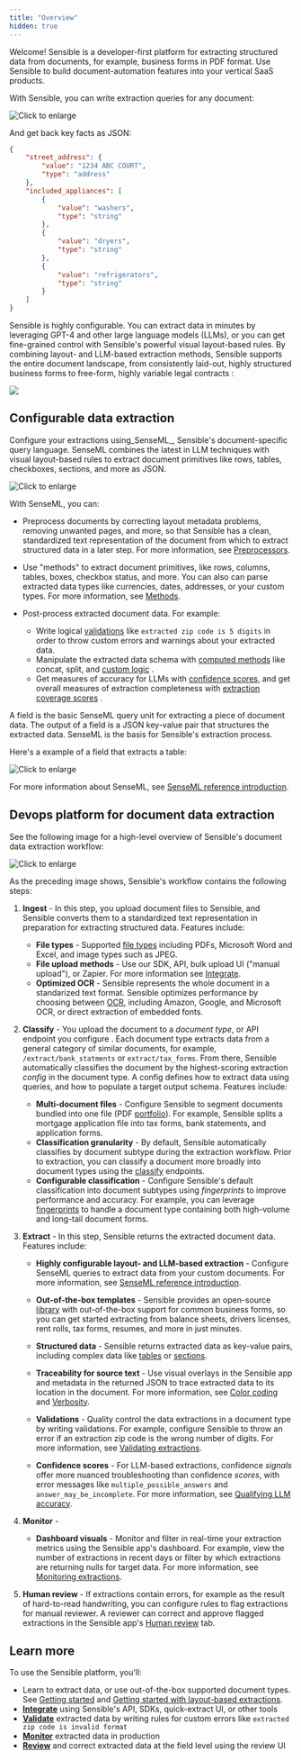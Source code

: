 ```yaml
---
title: "Overview"
hidden: true
---
```




Welcome! Sensible is a developer-first platform for extracting structured data from documents, for example, business forms in PDF format. Use Sensible to build document-automation features into your vertical SaaS products. 

With Sensible, you can write extraction queries for any document:

![Click to enlarge](https://raw.githubusercontent.com/sensible-hq/sensible-docs/main/readme-sync/assets/v0/images/final/intro_sdk_3.png)

And get back key facts as JSON:

```json
{
    "street_address": {
        "value": "1234 ABC COURT",
        "type": "address"
    },
    "included_appliances": [
        {
            "value": "washers",
            "type": "string"
        },
        {
            "value": "dryers",
            "type": "string"
        },
        {
            "value": "refrigerators",
            "type": "string"
        }
    ]
}
```

Sensible is highly configurable. You can extract data in minutes by leveraging GPT-4 and other large language models (LLMs), or you can get fine-grained control with Sensible's powerful visual layout-based rules. By combining layout- and LLM-based extraction methods, Sensible supports the entire document landscape, from consistently laid-out, highly structured business forms to free-form, highly variable legal contracts :

![](https://raw.githubusercontent.com/sensible-hq/sensible-docs/main/readme-sync/assets/v0/images/final/document_landscape.png)

## Configurable data extraction

Configure your extractions using_SenseML_, Sensible's document-specific query language. SenseML combines the latest in LLM techniques with visual layout-based rules to extract document primitives like rows, tables, checkboxes, sections, and more as JSON. 

![Click to enlarge](https://raw.githubusercontent.com/sensible-hq/sensible-docs/main/readme-sync/assets/v0/images/final/platform_senseml.png)



With SenseML, you can:

- Preprocess documents by correcting layout metadata problems, removing unwanted pages, and more, so that Sensible has a clean, standardized text representation of the document from which to extract structured data in a later step. For more information, see [Preprocessors](doc:preprocessors). 

- Use "methods" to extract document primitives, like rows, columns, tables, boxes, checkbox status, and more. You can also can parse extracted data types like currencies, dates, addresses, or your custom types. For more information, see [Methods](doc:methods). 

- Post-process extracted document data. For example:
  - Write logical [validations](doc:validate-extractions)  like `extracted zip code is 5 digits` in order to throw custom errors and warnings about your extracted data. 
  - Manipulate the extracted data schema with [computed methods](doc:computed-field-methods)  like concat, split, and [custom logic](doc:custom-computation) .
  - Get measures of accuracy for LLMs with [confidence scores](doc:confidence), and get overall measures of extraction completeness with [extraction coverage scores](doc:metrics#extraction-coverage)  . 

A field is the basic SenseML query unit for extracting a piece of document data. The output of a field is a JSON key-value pair that structures the extracted data. SenseML is the basis for Sensible's extraction process.

Here's a example of a field that extracts a table:

![Click to enlarge](https://raw.githubusercontent.com/sensible-hq/sensible-docs/main/readme-sync/assets/v0/images/final/senseml_intro_1.png)

For more information about SenseML, see [SenseML reference introduction](doc:senseml-reference-introduction).

## Devops platform for document data extraction

See the following image for a high-level overview of Sensible's document data extraction workflow:

![Click to enlarge](https://raw.githubusercontent.com/sensible-hq/sensible-docs/main/readme-sync/assets/v0/images/final/platform_devops.png)

As the preceding image shows, Sensible's workflow contains the following steps: 

1. **Ingest** - In this step, you upload document files to Sensible, and Sensible converts them to a standardized text representation in preparation for extracting structured data. Features include:

   - **File types** - Supported [file types](doc:file-types) including PDFs, Microsoft Word and Excel, and image types such as JPEG.
   - **File upload methods** - Use our SDK, API, bulk upload UI ("manual upload"), or Zapier. For more information see [Integrate](doc:integrate).
   - **Optimized OCR** - Sensible represents the whole document in a standarized text format. Sensible optimizes performance by choosing between [OCR](doc:ocr), including Amazon, Google, and Microsoft OCR, or direct extraction of embedded fonts. 

2. **Classify** - You upload the document to a _document type_, or API endpoint you configure . Each document type extracts data from a general category of similar documents, for example, `/extract/bank_statments` or `extract/tax_forms`.  From there, Sensible automatically classifies the document by  the highest-scoring extraction *config* in the document type. A config defines how to extract data using queries, and how to populate a target output schema. Features include:

   - **Multi-document files** - Configure Sensible to segment documents bundled into one file (PDF [portfolio](doc:portfolio)). For example, Sensible splits a mortgage application file into tax forms, bank statements, and application forms.
   - **Classification granularity** - By default, Sensible automatically classifies by document subtype during the extraction workflow. Prior to extraction, you can classify a document more broadly into document types using the [classify](doc:classify) endpoints. 
   - **Configurable classification** - Configure Sensible's default classification into document subtypes using _fingerprints_ to improve performance and accuracy. For example, you can leverage [fingerprints](doc:fallbacks#capture-long-tail-documents-with-fallback-configs)  to handle a document type containing both high-volume and long-tail document forms.

3. **Extract** - In this step, Sensible returns the extracted document data. Features include: 

   - **Highly configurable layout- and LLM-based extraction** -  Configure SenseML queries to extract data from your custom documents. For more information, see  [SenseML reference introduction](doc:senseml-reference-introduction).

   - **Out-of-the-box templates** - Sensible provides an open-source [library](doc:library-quickstart) with out-of-the-box support for common business forms, so you can get started extracting from balance sheets, drivers licenses, rent rolls, tax forms, resumes, and more in just minutes.

   - **Structured data** - Sensible returns extracted data as key-value pairs, including complex data like [tables](doc:nlp-table)  or [sections](doc:repeat-layouts). 

   - **Traceability for source text** - Use visual overlays in the Sensible app and metadata in the returned JSON to trace extracted data to its location in the document. For more information, see [Color coding](doc:color) and [Verbosity](doc:verbosity).

   - **Validations** - Quality control the data extractions in a document type by writing validations. For example, configure Sensible to throw an error if an extraction zip code is the wrong number of digits. For more information, see [Validating extractions](doc:validate-extractions).

   - **Confidence scores**  - For LLM-based extractions, confidence _signals_ offer more nuanced troubleshooting than confidence _scores_, with error messages like `multiple_possible_answers` and `answer_may_be_incomplete`. For more information, see [Qualifying LLM accuracy](doc:confidence).

4. **Monitor** -  

   - **Dashboard visuals** - Monitor and filter in real-time your extraction metrics using the Sensible app's dashboard. For example, view the number of extractions in recent days or filter by which extractions are returning nulls for target data. For more information, see [Monitoring extractions](doc:metrics).

5. **Human review** -  If extractions contain errors, for example as the result of hard-to-read handwriting, you can configure rules to flag extractions for manual reviewer. A reviewer can correct and approve flagged extractions in the Sensible app's [Human review](doc:human-review)  tab.

## Learn more

To use the Sensible platform, you'll:

- Learn  to extract data, or use out-of-the-box supported document types. See [Getting started](doc:draft-getting-started-ai) and [Getting started with layout-based extractions](doc:getting-started).
- [**Integrate**](doc:integrate) using Sensible's API, SDKs, quick-extract UI, or other tools
- [**Validate**](doc:validate-extractions) extracted data by writing rules for custom errors like `extracted zip code is invalid format` 
- [**Monitor**](doc:metrics) extracted data in production 
- [**Review**](doc:human-review) and correct extracted data at the field level using the review UI











